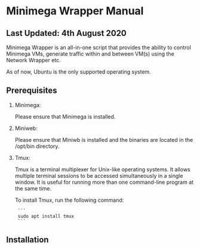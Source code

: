 # Minimega Wrapper Manual

## Last Updated: 4th August 2020

Minimega Wrapper is an all-in-one script that provides the ability to control Minimega VMs, generate traffic within and between VM(s) using the Network Wrapper etc.

As of now, Ubuntu is the only supported operating system.




## Prerequisites

1) Minimega:

    Please ensure that Minimega is installed.

2) Miniweb:

    Please ensure that Miniwb is installed and the binaries are located in the /opt/bin directory.

3) Tmux:
   
    Tmux is a terminal multiplexer for Unix-like operating systems. It allows multiple terminal sessions to be accessed simultaneously in a single window. It is useful for running more than one command-line program at the same time.

    To install Tmux, run the following command:

        ```
        sudo apt install tmux
        ```




## Installation